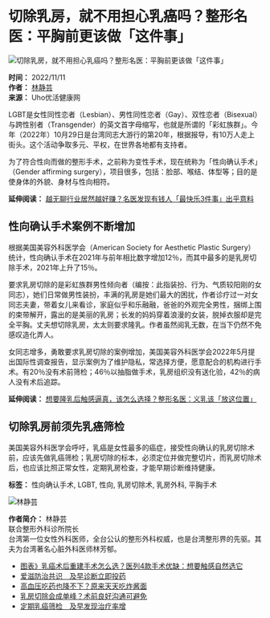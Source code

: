 # 切除乳房，就不用担心乳癌吗？整形名医：平胸前更该做「这件事」

![切除乳房，就不用担心乳癌吗？整形名医：平胸前更该做「这件事」](/userfiles/sm/sm1200675_images_A1/2022111061754685.jpg)

**时间：** 2022/11/11  
**作者：** [林静芸](/author-5.html)  
**来源：** Uho优活健康网

LGBT是女性同性恋者（Lesbian）、男性同性恋者（Gay）、双性恋者（Bisexual）与跨性别者（Transgender）的英文首字母缩写，也就是所谓的「彩虹族群」。今年（2022年）10月29日是台湾同志大游行的第20年，根据报导，有10万人走上街头。这个活动争取多元、平权，在世界各地都有支持者。

为了符合性向而做的整形手术，之前称为变性手术，现在统称为「性向确认手术」（Gender affirming surgery），项目很多，包括：脸部、喉结、体型等；目的是使身体的外貌、身材与性向相符。

**延伸阅读：** [越无聊行业居然越好赚？名医发现有钱人「最快乐3件事」出乎意料](https://www.uho.com.tw/article-58448.html)

## 性向确认手术案例不断增加

根据美国美容外科医学会（American Society for Aesthetic Plastic Surgery）统计，性向确认手术在2021年与前年相比数字增加12％，而其中最多的是乳房切除手术，2021年上升了15％。

要求乳房切除的是彩虹族群男性倾向者（编按：此指装扮、行为、气质较阳刚的女同志），她们日常做男性装扮，丰满的乳房是她们最大的困扰，作者诊疗过一对女同志夫妻，带着女儿来看诊，家庭似乎和乐融融，爸爸的外观完全男性，捆绑上围的束带解开，露出的是美丽的乳房；长发的妈妈穿着浪漫的女装，脱掉衣服却是完全平胸。丈夫想切除乳房，太太则要求隆乳。作者虽然阅乳无数，在当下仍然不免感叹造化弄人。

女同志增多，勇敢要求乳房切除的案例增加，美国美容外科医学会2022年5月提出国际性调查报告，显示案例为了维护隐私，常选择方便，愿意配合的机构进行手术。有20％没有术前筛检；46％以抽脂做手术，乳房组织没有送化验，42％的病人没有术后追踪。

**延伸阅读：** [想要隆乳后触感逼真，该怎么选择？整形名医：义乳该「放这位置」](https://www.uho.com.tw/article-59032.html)

## 切除乳房前须先乳癌筛检

美国美容外科医学会呼吁，乳癌是女性最多的癌症，接受性向确认的乳房切除术前，应该先做乳癌筛检；乳房切除的标本，必须定位并做完整切片，而乳房切除术后，也应该比照正常女性，定期乳房检查，才能早期诊断维持健康。

**标签：** 性向确认手术, LGBT, 性向, 乳房切除术, 乳房外科, 平胸手术

![林静芸](/userfiles/sm/sm150150_images_E1/2023013154452781.jpg)

**作者简介：** 林静芸  
联合整形外科诊所院长  
台湾第一位女性外科医师，全台公认的整形外科权威，也是台湾整形界的先驱。其夫为台湾著名心脏外科医师林芳郁。

- [图表》乳癌术后重建手术怎么选？医列4款手术优缺：想要触感自然选它](article-62639.html)
- [爱滋防治共识　及早诊断立即投药](article-42213.html)
- [高血压吃药也降不下？原来天天吃炸酱面](article-11827.html)
- [乳房切除会成单峰？术前良好沟通可避免](article-20637.html)
- [定期乳癌筛检　及早发现治疗率增](article-22477.html)